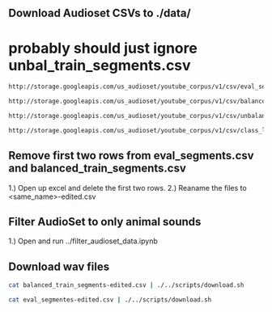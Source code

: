 ## Download Audioset CSVs to ./data/
# probably should just ignore unbal_train_segments.csv

```bash
http://storage.googleapis.com/us_audioset/youtube_corpus/v1/csv/eval_segments.csv

http://storage.googleapis.com/us_audioset/youtube_corpus/v1/csv/balanced_train_segments.csv

http://storage.googleapis.com/us_audioset/youtube_corpus/v1/csv/unbalanced_train_segments.csv

http://storage.googleapis.com/us_audioset/youtube_corpus/v1/csv/class_labels_indices.csv
```

## Remove first two rows from eval_segments.csv and balanced_train_segments.csv

1.) Open up excel and delete the first two rows.
2.) Reaname the files to <same_name>-edited.csv

## Filter AudioSet to only animal sounds

1.) Open and run ../filter_audioset_data.ipynb

## Download wav files

```bash
cat balanced_train_segments-edited.csv | ./../scripts/download.sh

cat eval_segmentes-edited.csv | ./../scripts/download.sh
```
